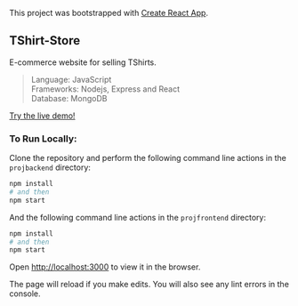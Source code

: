 This project was bootstrapped with [Create React App](https://github.com/facebook/create-react-app).

## TShirt-Store

E-commerce website for selling TShirts. 

> Language: JavaScript \
> Frameworks: Nodejs, Express and React \
> Database: MongoDB

[Try the live demo!](https://optimistic-haibt-3aa18e.netlify.app/)

### To Run Locally:
Clone the repository and perform the following command line actions in the `projbackend` directory:

```bash
npm install
# and then
npm start
```

And the following command line actions in the `projfrontend` directory:

```bash
npm install
# and then
npm start
```

Open [http://localhost:3000](http://localhost:3000) to view it in the browser.

The page will reload if you make edits. You will also see any lint errors in the console.
